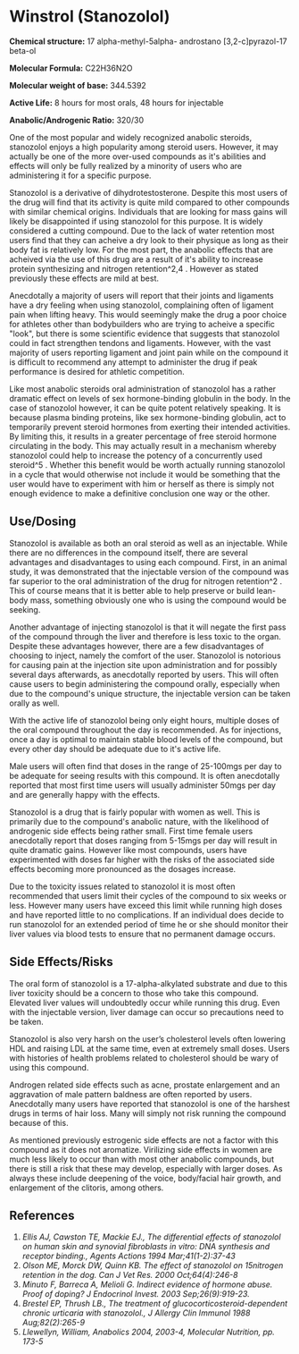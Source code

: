# Winstrol (Stanozolol)

**Chemical structure:** 17 alpha-methyl-5alpha- androstano [3,2-c]pyrazol-17 beta-ol 

**Molecular Formula:** C22H36N2O

**Molecular weight of base:** 344.5392

**Active Life:** 8 hours for most orals, 48 hours for injectable

**Anabolic/Androgenic Ratio:** 320/30

One of the most popular and widely recognized anabolic steroids, stanozolol enjoys a high popularity among steroid users. However, it may actually be one of the more over-used compounds as it's abilities and effects will only be fully realized by a minority of users who are administering it for a specific purpose. 

Stanozolol is a derivative of dihydrotestosterone. Despite this most users of the drug will find that its activity is quite mild compared to other compounds with similar chemical origins. Individuals that are looking for mass gains will likely be disappointed if using stanozolol for this purpose. It is widely considered a cutting compound. Due to the lack of water retention most users find that they can acheive a dry look to their physique as long as their body fat is relatively low. For the most part, the anabolic effects that are acheived via the use of this drug are a result of it's ability to increase protein synthesizing and nitrogen retention^2,4 . However as stated previously these effects are mild at best.

Anecdotally a majority of users will report that their joints and ligaments have a dry feeling when using stanozolol, complaining often of ligament pain when lifting heavy. This would seemingly make the drug a poor choice for athletes other than bodybuilders who are trying to acheive a specific "look", but there is some scientific evidence that suggests that stanozolol could in fact strengthen tendons and ligaments. However, with the vast majority of users reporting ligament and joint pain while on the compound it is difficult to recommend any attempt to administer the drug if peak performance is desired for athletic competition.

Like most anabolic steroids oral administration of stanozolol has a rather dramatic effect on levels of sex hormone-binding globulin in the body. In the case of stanozolol however, it can be quite potent relatively speaking. It is because plasma binding proteins, like sex hormone-binding globulin, act to temporarily prevent steroid hormones from exerting their intended activities. By limiting this, it results in a greater percentage of free steroid hormone circulating in the body. This may actually result in a mechanism whereby stanozolol could help to increase the potency of a concurrently used steroid^5 . Whether this benefit would be worth actually running stanozolol in a cycle that would otherwise not include it would be something that the user would have to experiment with him or herself as there is simply not enough evidence to make a definitive conclusion one way or the other.

## Use/Dosing

Stanozolol is available as both an oral steroid as well as an injectable. While there are no differences in the compound itself, there are several advantages and disadvantages to using each compound. First, in an animal study, it was demonstrated that the injectable version of the compound was far superior to the oral administration of the drug for nitrogen retention^2 . This of course means that it is better able to help preserve or build lean-body mass, something obviously one who is using the compound would be seeking. 

Another advantage of injecting stanozolol is that it will negate the first pass of the compound through the liver and therefore is less toxic to the organ. Despite these advantages however, there are a few disadvantages of choosing to inject, namely the comfort of the user. Stanozolol is notorious for causing pain at the injection site upon administration and for possibly several days afterwards, as anecdotally reported by users. This will often cause users to begin administering the compound orally, especially when due to the compound's unique structure, the injectable version can be taken orally as well.

With the active life of stanozolol being only eight hours, multiple doses of the oral compound throughout the day is recommended. As for injections, once a day is optimal to maintain stable blood levels of the compound, but every other day should be adequate due to it's active life. 

Male users will often find that doses in the range of 25-100mgs per day to be adequate for seeing results with this compound. It is often anecdotally reported that most first time users will usually administer 50mgs per day and are generally happy with the effects. 

Stanozolol is a drug that is fairly popular with women as well. This is primarily due to the compound's anabolic nature, with the likelihood of androgenic side effects being rather small. First time female users anecdotally report that doses ranging from 5-15mgs per day will result in quite dramatic gains. However like most compounds, users have experimented with doses far higher with the risks of the associated side effects becoming more pronounced as the dosages increase.

Due to the toxicity issues related to stanozolol it is most often recommended that users limit their cycles of the compound to six weeks or less. However many users have exceed this limit while running high doses and have reported little to no complications. If an individual does decide to run stanozolol for an extended period of time he or she should monitor their liver values via blood tests to ensure that no permanent damage occurs.

## Side Effects/Risks

The oral form of stanozolol is a 17-alpha-alkylated substrate and due to this liver toxicity should be a concern to those who take this compound. Elevated liver values will undoubtedly occur while running this drug. Even with the injectable version, liver damage can occur so precautions need to be taken.

Stanozolol is also very harsh on the user’s cholesterol levels often lowering HDL and raising LDL at the same time, even at extremely small doses. Users with histories of health problems related to cholesterol should be wary of using this compound.

Androgen related side effects such as acne, prostate enlargement and an aggravation of male pattern baldness are often reported by users. Anecdotally many users have reported that stanozolol is one of the harshest drugs in terms of hair loss. Many will simply not risk running the compound because of this.

As mentioned previously estrogenic side effects are not a factor with this compound as it does not aromatize. Virilizing side effects in women are much less likely to occur than with most other anabolic compounds, but there is still a risk that these may develop, especially with larger doses. As always these include deepening of the voice, body/facial hair growth, and enlargement of the clitoris, among others.

## References

1. *Ellis AJ, Cawston TE, Mackie EJ., The differential effects of stanozolol on human skin and synovial fibroblasts in vitro: DNA synthesis and receptor binding., Agents Actions 1994 Mar;41(1-2):37-43*
2. *Olson ME, Morck DW, Quinn KB. The effect of stanozolol on 15nitrogen retention in the dog. Can J Vet Res. 2000 Oct;64(4):246-8*
3. *Minuto F, Barreca A, Melioli G. Indirect evidence of hormone abuse. Proof of doping? J Endocrinol Invest. 2003 Sep;26(9):919-23.*
4. *Brestel EP, Thrush LB., The treatment of glucocorticosteroid-dependent chronic urticaria with stanozolol., J Allergy Clin Immunol 1988 Aug;82(2):265-9*
5. *Llewellyn, William, Anabolics 2004, 2003-4, Molecular Nutrition, pp. 173-5*